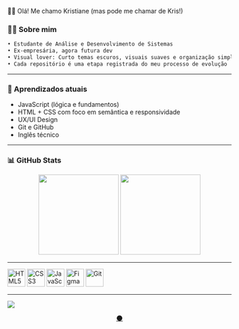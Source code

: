 
👋🏼 Olá! Me chamo Kristiane (mas pode me chamar de Kris!)

### ✍🏻 Sobre mim

```txt
• Estudante de Análise e Desenvolvimento de Sistemas
• Ex-empresária, agora futura dev
• Visual lover: Curto temas escuros, visuais suaves e organização simples
• Cada repositório é uma etapa registrada do meu processo de evolução
```
---

### 🧠 Aprendizados atuais

- JavaScript (lógica e fundamentos)
- HTML + CSS com foco em semântica e responsividade
- UX/UI Design
- Git e GitHub
- Inglês técnico

---

### 📊 GitHub Stats

<p align="center">
  <img height="180em" src="https://github-readme-stats.vercel.app/api?username=krisdevfe&show_icons=true&hide_title=true&hide=issues&theme=dark&hide_border=true"/>
  <img height="180em" src="https://github-readme-stats.vercel.app/api/top-langs/?username=krisdevfe&layout=compact&theme=dark&hide_border=true"/>
</p>

---

<p align="left">
  <img src="https://cdn.jsdelivr.net/gh/devicons/devicon/icons/html5/html5-original.svg" height="40" alt="HTML5"/>
  <img src="https://cdn.jsdelivr.net/gh/devicons/devicon/icons/css3/css3-original.svg" height="40" alt="CSS3"/>
  <img src="https://cdn.jsdelivr.net/gh/devicons/devicon/icons/javascript/javascript-original.svg" height="40" alt="JavaScript"/>
  <img src="https://cdn.jsdelivr.net/gh/devicons/devicon/icons/figma/figma-original.svg" height="40" alt="Figma"/>
  <img src="https://cdn.jsdelivr.net/gh/devicons/devicon/icons/git/git-original.svg" height="40" alt="Git"/>
</p>

---

<div>
  <a href="https://www.linkedin.com/in/kris-almeida90/" target="_blank" ><img src= "https://img.shields.io/badge/LinkedIn-0077B5?style=for-the-badge&logo=linkedin&logoColor=white"
</div>


<p align="center">
  🌑 
</p>

